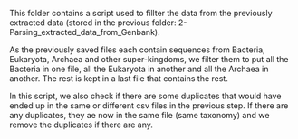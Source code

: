This folder contains a script used to fillter the data from the previously extracted data (stored in the previous folder: 2-Parsing_extracted_data_from_Genbank). 

As the previously saved files each contain sequences from  Bacteria, Eukaryota, Archaea and other super-kingdoms, we filter them to put all the Bacteria in one file, all the Eukaryota in another and all the Archaea in another. The rest is kept in a last file that contains the rest. 

In this script, we also check if there are some duplicates that would have ended up in the same or different csv files in the previous step. 
If there are any duplicates, they ae now in the same file (same taxonomy) and we remove the duplicates if there are any.
